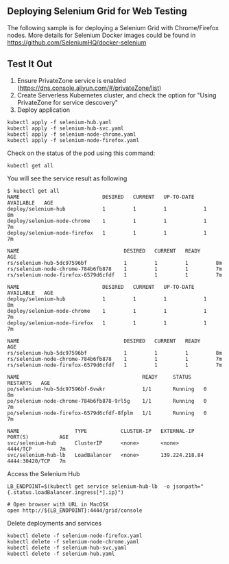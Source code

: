 ## Deploying Selenium Grid for Web Testing

The following sample is for deploying a Selenium Grid with Chrome/Firefox nodes. More details for Selenium Docker images could be found in https://github.com/SeleniumHQ/docker-selenium

## Test It Out

1. Ensure PrivateZone service is enabled (https://dns.console.aliyun.com/#/privateZone/list)
2. Create Serverless Kubernetes cluster, and check the option for "Using PrivateZone for service descovery" 
3. Deploy application

```
kubectl apply -f selenium-hub.yaml
kubectl apply -f selenium-hub-svc.yaml
kubectl apply -f selenium-node-chrome.yaml
kubectl apply -f selenium-node-firefox.yaml
```

Check on the status of the pod using this command: 

```
kubectl get all
```

You will see the service result as following

```
$ kubectl get all
NAME                           DESIRED   CURRENT   UP-TO-DATE   AVAILABLE   AGE
deploy/selenium-hub            1         1         1            1           8m
deploy/selenium-node-chrome    1         1         1            1           7m
deploy/selenium-node-firefox   1         1         1            1           7m

NAME                                  DESIRED   CURRENT   READY     AGE
rs/selenium-hub-5dc97596bf            1         1         1         8m
rs/selenium-node-chrome-784b6fb878    1         1         1         7m
rs/selenium-node-firefox-6579d6cfdf   1         1         1         7m

NAME                           DESIRED   CURRENT   UP-TO-DATE   AVAILABLE   AGE
deploy/selenium-hub            1         1         1            1           8m
deploy/selenium-node-chrome    1         1         1            1           7m
deploy/selenium-node-firefox   1         1         1            1           7m

NAME                                  DESIRED   CURRENT   READY     AGE
rs/selenium-hub-5dc97596bf            1         1         1         8m
rs/selenium-node-chrome-784b6fb878    1         1         1         7m
rs/selenium-node-firefox-6579d6cfdf   1         1         1         7m

NAME                                        READY     STATUS    RESTARTS   AGE
po/selenium-hub-5dc97596bf-6vwkr            1/1       Running   0          8m
po/selenium-node-chrome-784b6fb878-9rl5g    1/1       Running   0          7m
po/selenium-node-firefox-6579d6cfdf-8fplm   1/1       Running   0          7m

NAME                  TYPE           CLUSTER-IP   EXTERNAL-IP      PORT(S)          AGE
svc/selenium-hub      ClusterIP      <none>       <none>           4444/TCP         7m
svc/selenium-hub-lb   LoadBalancer   <none>       139.224.218.84   4444:30420/TCP   7m

```

Access the Selenium Hub

```
LB_ENDPOINT=$(kubectl get service selenium-hub-lb  -o jsonpath="{.status.loadBalancer.ingress[*].ip}")

# Open browser with URL in MacOSX
open http://${LB_ENDPOINT}:4444/grid/console
```

Delete deployments and services

```
kubectl delete -f selenium-node-firefox.yaml
kubectl delete -f selenium-node-chrome.yaml
kubectl delete -f selenium-hub-svc.yaml
kubectl delete -f selenium-hub.yaml
```

